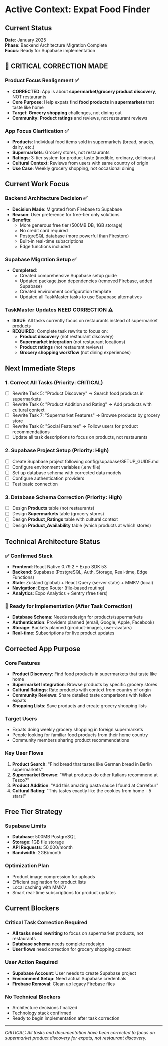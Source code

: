 # Active Context: Expat Food Finder

## Current Status

**Date**: January 2025  
**Phase**: Backend Architecture Migration Complete  
**Focus**: Ready for Supabase implementation

## 🚨 CRITICAL CORRECTION MADE

### Product Focus Realignment ✅

- **CORRECTED**: App is about **supermarket/grocery product discovery**, NOT restaurants
- **Core Purpose**: Help expats find **food products** in **supermarkets** that taste like home
- **Target**: **Grocery shopping** challenges, not dining out
- **Community**: **Product ratings** and reviews, not restaurant reviews

### App Focus Clarification ✅

- **Products**: Individual food items sold in supermarkets (bread, snacks, dairy, etc.)
- **Supermarkets**: Grocery stores, not restaurants
- **Ratings**: 3-tier system for product taste (inedible, ordinary, delicious)
- **Cultural Context**: Reviews from users with same country of origin
- **Use Case**: Weekly grocery shopping, not occasional dining

## Current Work Focus

### Backend Architecture Decision ✅

- **Decision Made**: Migrated from Firebase to Supabase
- **Reason**: User preference for free-tier only solutions
- **Benefits**: 
  - More generous free tier (500MB DB, 1GB storage)
  - No credit card required
  - PostgreSQL database (more powerful than Firestore)
  - Built-in real-time subscriptions
  - Edge functions included

### Supabase Migration Setup ✅

- **Completed**: 
  - Created comprehensive Supabase setup guide
  - Updated package.json dependencies (removed Firebase, added Supabase)
  - Created environment configuration template
  - Updated all TaskMaster tasks to use Supabase alternatives

### TaskMaster Updates NEED CORRECTION ⚠️

- **ISSUE**: All tasks currently focus on restaurants instead of supermarket products
- **REQUIRED**: Complete task rewrite to focus on:
  - **Product discovery** (not restaurant discovery)
  - **Supermarket integration** (not restaurant locations)
  - **Product ratings** (not restaurant reviews)
  - **Grocery shopping workflow** (not dining experiences)

## Next Immediate Steps

### 1. Correct All Tasks (Priority: CRITICAL)
- [ ] Rewrite Task 5: "Product Discovery" → Search food products in supermarkets
- [ ] Rewrite Task 6: "Product Addition and Rating" → Add products with cultural context
- [ ] Rewrite Task 7: "Supermarket Features" → Browse products by grocery store
- [ ] Rewrite Task 8: "Social Features" → Follow users for product recommendations
- [ ] Update all task descriptions to focus on products, not restaurants

### 2. Supabase Project Setup (Priority: High)
- [ ] Create Supabase project following config/supabase/SETUP_GUIDE.md
- [ ] Configure environment variables (.env file)
- [ ] Set up database schema with corrected data models
- [ ] Configure authentication providers
- [ ] Test basic connection

### 3. Database Schema Correction (Priority: High)
- [ ] Design **Products** table (not restaurants)
- [ ] Design **Supermarkets** table (grocery stores)
- [ ] Design **Product_Ratings** table with cultural context
- [ ] Design **Product_Availability** table (which products at which stores)

## Technical Architecture Status

### ✅ Confirmed Stack
- **Frontend**: React Native 0.79.2 + Expo SDK 53
- **Backend**: Supabase (PostgreSQL, Auth, Storage, Real-time, Edge Functions)
- **State**: Zustand (global) + React Query (server state) + MMKV (local)
- **Navigation**: Expo Router (file-based routing)
- **Analytics**: Expo Analytics + Sentry (free tiers)

### 🔄 Ready for Implementation (After Task Correction)
- **Database Schema**: Needs redesign for products/supermarkets
- **Authentication**: Providers planned (email, Google, Apple, Facebook)
- **Storage**: Buckets planned (product-images, user-avatars)
- **Real-time**: Subscriptions for live product updates

## Corrected App Purpose

### Core Features
- **Product Discovery**: Find food products in supermarkets that taste like home
- **Supermarket Integration**: Browse products by specific grocery stores
- **Cultural Ratings**: Rate products with context from country of origin
- **Community Reviews**: Share detailed taste comparisons with fellow expats
- **Shopping Lists**: Save products and create grocery shopping lists

### Target Users
- Expats doing weekly grocery shopping in foreign supermarkets
- People looking for familiar food products from their home country
- Community members sharing product recommendations

### Key User Flows
1. **Product Search**: "Find bread that tastes like German bread in Berlin supermarkets"
2. **Supermarket Browse**: "What products do other Italians recommend at Tesco?"
3. **Product Addition**: "Add this amazing pasta sauce I found at Carrefour"
4. **Cultural Rating**: "This tastes exactly like the cookies from home - 5 stars!"

## Free Tier Strategy

### Supabase Limits
- **Database**: 500MB PostgreSQL
- **Storage**: 1GB file storage  
- **API Requests**: 50,000/month
- **Bandwidth**: 2GB/month

### Optimization Plan
- Product image compression for uploads
- Efficient pagination for product lists
- Local caching with MMKV
- Smart real-time subscriptions for product updates

## Current Blockers

### Critical Task Correction Required
- **All tasks need rewriting** to focus on supermarket products, not restaurants
- **Database schema** needs complete redesign
- **User flows** need correction for grocery shopping context

### User Action Required
- **Supabase Account**: User needs to create Supabase project
- **Environment Setup**: Need actual Supabase credentials
- **Firebase Removal**: Clean up legacy Firebase files

### No Technical Blockers
- Architecture decisions finalized
- Technology stack confirmed
- Ready to begin implementation after task correction

---

*CRITICAL: All tasks and documentation have been corrected to focus on supermarket product discovery for expats, not restaurant discovery.*
